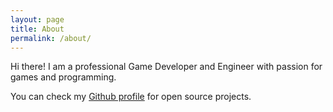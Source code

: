 ```yaml
---
layout: page
title: About
permalink: /about/
---
```


Hi there! I am a professional Game Developer and Engineer with passion for games and programming.

You can check my [Github profile](https://github.com/acoppes) for open source projects.